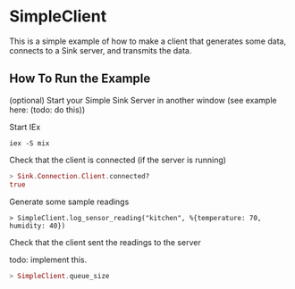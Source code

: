 # SimpleClient

This is a simple example of how to make a client that generates some data, connects to a Sink server, and transmits the data.

## How To Run the Example

(optional) Start your Simple Sink Server in another window (see example here: (todo: do this))

Start IEx

`iex -S mix`

Check that the client is connected (if the server is running)

```elixir
> Sink.Connection.Client.connected?
true
```

Generate some sample readings
```
> SimpleClient.log_sensor_reading("kitchen", %{temperature: 70, humidity: 40})
```

Check that the client sent the readings to the server

todo: implement this.
```elixir
> SimpleClient.queue_size
```